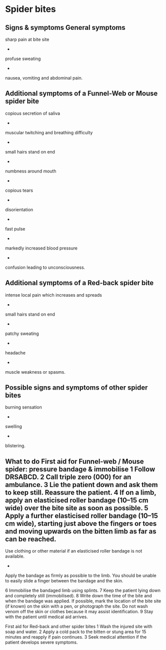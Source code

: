 ﻿# Spider bites 
Signs & symptoms 
General symptoms 
- 
sharp pain at bite site 

- 
profuse sweating 

- 
nausea, vomiting and abdominal pain. 


Additional symptoms of a Funnel-Web or Mouse spider bite 
- 
copious secretion of saliva 

- 
muscular twitching and breathing difficulty 

- 
small hairs stand on end 

- 
numbness around mouth 

- 
copious tears 

- 
disorientation 

- 
fast pulse 

- 
markedly increased blood pressure 

- 
confusion leading to unconsciousness. 


Additional symptoms of a Red-back spider bite 
- 
intense local pain which increases and spreads 

- 
small hairs stand on end 

- 
patchy sweating 

- 
headache 

- 
muscle weakness or spasms. 


Possible signs and symptoms of other spider bites 
- 
burning sensation 

- 
swelling 

- 
blistering. 



What to do 
First aid for Funnel-web / Mouse spider: pressure bandage & immobilise 
1 Follow DRSABCD. 2 Call triple zero (000) for an ambulance. 3 Lie the patient down and ask them to keep still. Reassure 
the patient. 
4 If on a limb, apply an elasticised roller bandage (10–15 cm wide) over the bite site as soon as possible. 
5 Apply a further elasticised roller bandage (10–15 cm wide), starting just above the fingers or toes and moving upwards on the bitten limb as far as can be reached. 
- 
Use clothing or other material if an elasticised roller bandage is not available. 

- 
Apply the bandage as firmly as possible to the limb. You should be unable to easily slide a finger between the bandage and the skin. 


6 Immobilise the bandaged limb using splints. 7 Keep the patient lying down and completely still (immobilised). 8 Write down the time of the bite and when the bandage was applied. If possible, mark the location of the bite site (if known) on the skin with a pen, or photograph the site. Do not wash venom off the skin or clothes because it may assist identification. 9 Stay with the patient until medical aid arrives. 

First aid for Red-back and other spider bites 
1 Wash the injured site with soap and water. 
2 Apply a cold pack to the bitten or stung area for 15 minutes and reapply if pain continues. 
3 Seek medical attention if the patient develops severe symptoms. 




